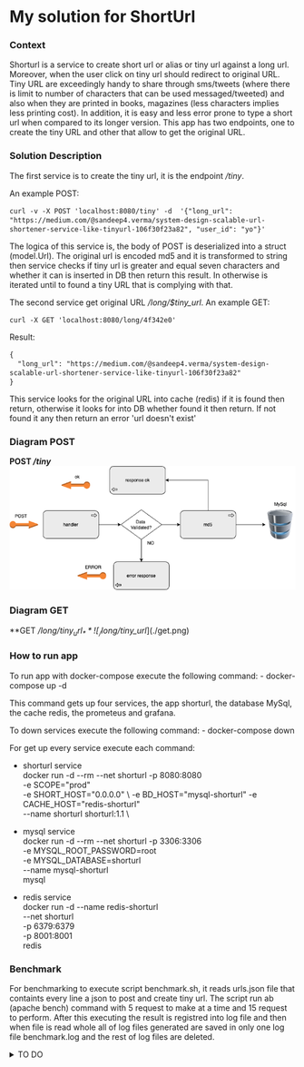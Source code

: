 # **My solution for ShortUrl**

### **Context**

Shorturl is a service to create short url or alias or tiny url against a long url.
Moreover, when the user click on tiny url should redirect to original URL.
Tiny URL are exceedingly handy to share through sms/tweets (where there is
limit to number of characters that can be used messaged/tweeted) and also when
they are printed in books, magazines (less characters implies less printing cost).
In addition, it is easy and less error prone to type a short url when compared to its
longer version.
This app has two endpoints, one to create the tiny URL and other that allow to get the original
URL.

### **Solution Description**

The first service is to create the tiny url, it is the endpoint _/tiny_.

An example POST:
```
curl -v -X POST 'localhost:8080/tiny' -d  '{"long_url": "https://medium.com/@sandeep4.verma/system-design-scalable-url-shortener-service-like-tinyurl-106f30f23a82", "user_id": "yo"}'
```

The logica of this service is, the body of POST is deserialized into a struct (model.Url).
The original url is encoded md5 and it is transformed to string then service checks 
if tiny url is greater and equal seven characters and whether it can is inserted in DB then return
this result. In otherwise is iterated until to found a tiny URL that is complying with that.

The second service get original URL _/long/$tiny_url_.
An example GET:

```
curl -X GET 'localhost:8080/long/4f342e0'
```
Result:
```
{
  "long_url": "https://medium.com/@sandeep4.verma/system-design-scalable-url-shortener-service-like-tinyurl-106f30f23a82"
}
```
This service looks for the original URL into cache (redis) if it is found then return, otherwise
it looks for into DB whether found it then return. If not found it any then return an error 'url doesn't exist' 

### **Diagram POST**
**POST _/tiny_**
![_/tiny_](./post.png)

### **Diagram GET**
**GET _/long/$tiny_url_**
![_/long/$tiny_url_](./get.png)

### **How to run app**
To run app with docker-compose execute the following command:
    - docker-compose up -d 

This command gets up four services, the app shorturl, the database MySql, the cache redis, the prometeus and 
grafana.

To down services execute the following command:
    - docker-compose down

For get up every service execute each command:

- shorturl service \
    docker run -d --rm --net shorturl -p 8080:8080 \
    -e SCOPE="prod" \
    -e SHORT_HOST="0.0.0.0"  \ 
    -e BD_HOST="mysql-shorturl" 
    -e CACHE_HOST="redis-shorturl" \
    --name shorturl shorturl:1.1 \

- mysql service \
    docker run -d --rm --net shorturl -p 3306:3306 \
    -e MYSQL_ROOT_PASSWORD=root \
    -e MYSQL_DATABASE=shorturl \
    --name mysql-shorturl \
    mysql

- redis service \
    docker run -d --name redis-shorturl \
    --net shorturl \
    -p 6379:6379 \
    -p 8001:8001 \
    redis

### **Benchmark**
For benchmarking to execute script benchmark.sh, it reads urls.json file that containts every line a json to post
and create tiny url. The script run ab (apache bench) command with 5 request to make at a time and 15 request to perform.
After this executing the result is registred into log file and then when file is read whole all of log files generated
are saved in only one log file benchmark.log and the rest of log files are deleted.

<details>
<summary>TO DO</summary>
* Redirect
</details>
